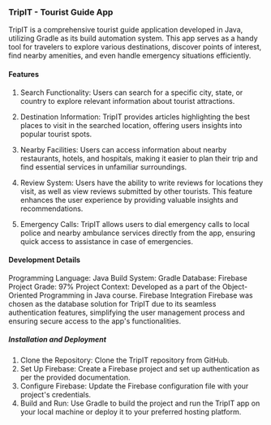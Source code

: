 ### TripIT - Tourist Guide App
TripIT is a comprehensive tourist guide application developed in Java, utilizing Gradle as its build automation system. This app serves as a handy tool for travelers to explore various destinations, discover points of interest, find nearby amenities, and even handle emergency situations efficiently.

#### Features
1) Search Functionality: Users can search for a specific city, state, or country to explore relevant information about tourist attractions.

2) Destination Information: TripIT provides articles highlighting the best places to visit in the searched location, offering users insights into popular tourist spots.

3) Nearby Facilities: Users can access information about nearby restaurants, hotels, and hospitals, making it easier to plan their trip and find essential services in unfamiliar surroundings.

4) Review System: Users have the ability to write reviews for locations they visit, as well as view reviews submitted by other tourists. This feature enhances the user experience by providing valuable insights and recommendations.

5) Emergency Calls: TripIT allows users to dial emergency calls to local police and nearby ambulance services directly from the app, ensuring quick access to assistance in case of emergencies.

#### Development Details
Programming Language: Java
Build System: Gradle
Database: Firebase
Project Grade: 97%
Project Context: Developed as a part of the Object-Oriented Programming in Java course.
Firebase Integration
Firebase was chosen as the database solution for TripIT due to its seamless authentication features, simplifying the user management process and ensuring secure access to the app's functionalities.

##### Installation and Deployment
1) Clone the Repository: Clone the TripIT repository from GitHub.
2) Set Up Firebase: Create a Firebase project and set up authentication as per the provided documentation.
3) Configure Firebase: Update the Firebase configuration file with your project's credentials.
4) Build and Run: Use Gradle to build the project and run the TripIT app on your local machine or deploy it to your preferred hosting platform.
